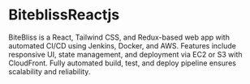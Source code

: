 # BiteblissReactjs
BiteBliss is a React, Tailwind CSS, and Redux-based web app with automated CI/CD using Jenkins, Docker, and AWS. Features include responsive UI, state management, and deployment via EC2 or S3 with CloudFront. Fully automated build, test, and deploy pipeline ensures scalability and reliability.
